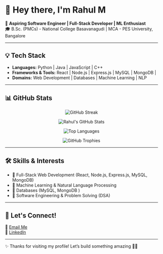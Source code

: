 # 👋 Hey there, I'm Rahul M  

🚀 **Aspiring Software Engineer | Full-Stack Developer | ML Enthusiast**  
🎓 B.Sc. (PMCs) - National College Basavanagudi | MCA - PES University, Bangalore  

---

## 💡 Tech Stack  
- **Languages:** Python | Java | JavaScript | C++  
- **Frameworks & Tools:** React | Node.js | Express.js | MySQL | MongoDB |   
- **Domains:** Web Development | Databases | Machine Learning | NLP  

---

## 📊 GitHub Stats  

<p align="center">
  <img src="https://github-readme-streak-stats.herokuapp.com/?user=rahulnagu01&theme=tokyonight" alt="GitHub Streak" />
</p>

<p align="center">
  <img src="https://github-readme-stats.vercel.app/api?username=rahulnagu01&show_icons=true&theme=tokyonight" alt="Rahul's GitHub Stats" />
</p>

<p align="center">
  <img src="https://github-readme-stats.vercel.app/api/top-langs/?username=rahulnagu01&layout=compact&theme=tokyonight" alt="Top Languages" />
</p>

<p align="center">
  <img src="https://github-profile-trophy.vercel.app/?username=rahulnagu01&theme=tokyonight&no-frame=true&margin-w=15&margin-h=15" alt="GitHub Trophies" />
</p>

---

## 🛠 Skills & Interests  
- 🔹 Full-Stack Web Development (React, Node.js, Express.js, MySQL, MongoDB)  
- 🔹 Machine Learning & Natural Language Processing   
- 🔹 Databases (MySQL, MongoDB )  
- 🔹 Software Engineering & Problem Solving (DSA) 

---

## 🔗 Let's Connect!  
📧 [Email Me](mailto:002rahul11@gmail.com)  
💼 [LinkedIn](linkedin.com/in/rahul-m-38658824a) 

---

✨ Thanks for visiting my profile! Let’s build something amazing 🚀🔥
